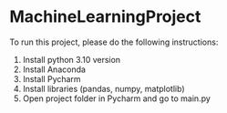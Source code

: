 # MachineLearningProject
To run this project, please do the following instructions:
1. Install python 3.10 version
2. Install Anaconda
3. Install Pycharm
4. Install libraries (pandas, numpy, matplotlib)
5. Open project folder in Pycharm and go to main.py
